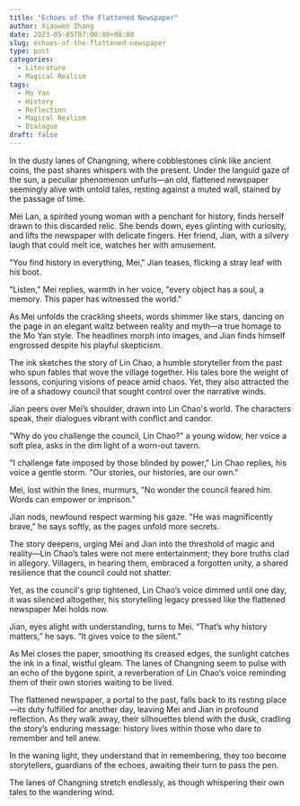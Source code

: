 ```yaml
---
title: "Echoes of the Flattened Newspaper"
author: Xiaowen Zhang
date: 2023-05-05T07:00:00+08:00
slug: echoes-of-the-flattened-newspaper
type: post
categories:
  - Literature
  - Magical Realism
tags:
  - Mo Yan
  - History
  - Reflection
  - Magical Realism
  - Dialogue
draft: false
---
```


In the dusty lanes of Changning, where cobblestones clink like ancient coins, the past shares whispers with the present. Under the languid gaze of the sun, a peculiar phenomenon unfurls—an old, flattened newspaper seemingly alive with untold tales, resting against a muted wall, stained by the passage of time.

Mei Lan, a spirited young woman with a penchant for history, finds herself drawn to this discarded relic. She bends down, eyes glinting with curiosity, and lifts the newspaper with delicate fingers. Her friend, Jian, with a silvery laugh that could melt ice, watches her with amusement.

"You find history in everything, Mei," Jian teases, flicking a stray leaf with his boot.

"Listen," Mei replies, warmth in her voice, "every object has a soul, a memory. This paper has witnessed the world."

As Mei unfolds the crackling sheets, words shimmer like stars, dancing on the page in an elegant waltz between reality and myth—a true homage to the Mo Yan style. The headlines morph into images, and Jian finds himself engrossed despite his playful skepticism.

The ink sketches the story of Lin Chao, a humble storyteller from the past who spun fables that wove the village together. His tales bore the weight of lessons, conjuring visions of peace amid chaos. Yet, they also attracted the ire of a shadowy council that sought control over the narrative winds.

Jian peers over Mei’s shoulder, drawn into Lin Chao's world. The characters speak, their dialogues vibrant with conflict and candor.

"Why do you challenge the council, Lin Chao?" a young widow, her voice a soft plea, asks in the dim light of a worn-out tavern.

"I challenge fate imposed by those blinded by power," Lin Chao replies, his voice a gentle storm. "Our stories, our histories, are our own."

Mei, lost within the lines, murmurs, "No wonder the council feared him. Words can empower or imprison."

Jian nods, newfound respect warming his gaze. "He was magnificently brave," he says softly, as the pages unfold more secrets.

The story deepens, urging Mei and Jian into the threshold of magic and reality—Lin Chao’s tales were not mere entertainment; they bore truths clad in allegory. Villagers, in hearing them, embraced a forgotten unity, a shared resilience that the council could not shatter.

Yet, as the council's grip tightened, Lin Chao’s voice dimmed until one day, it was silenced altogether, his storytelling legacy pressed like the flattened newspaper Mei holds now.

Jian, eyes alight with understanding, turns to Mei. “That’s why history matters,” he says. “It gives voice to the silent.”

As Mei closes the paper, smoothing its creased edges, the sunlight catches the ink in a final, wistful gleam. The lanes of Changning seem to pulse with an echo of the bygone spirit, a reverberation of Lin Chao’s voice reminding them of their own stories waiting to be lived.

The flattened newspaper, a portal to the past, falls back to its resting place—its duty fulfilled for another day, leaving Mei and Jian in profound reflection. As they walk away, their silhouettes blend with the dusk, cradling the story’s enduring message: history lives within those who dare to remember and tell anew.

In the waning light, they understand that in remembering, they too become storytellers, guardians of the echoes, awaiting their turn to pass the pen.

The lanes of Changning stretch endlessly, as though whispering their own tales to the wandering wind.